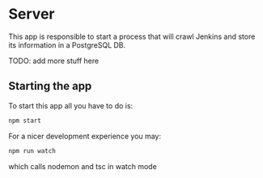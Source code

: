 # Server

This app is responsible to start a process that will crawl Jenkins and store its information in a PostgreSQL DB.

TODO: add more stuff here

## Starting the app

To start this app all you have to do is:

```bash
npm start
```

For a nicer development experience you may:

```bash
npm run watch
```

which calls nodemon and tsc in watch mode